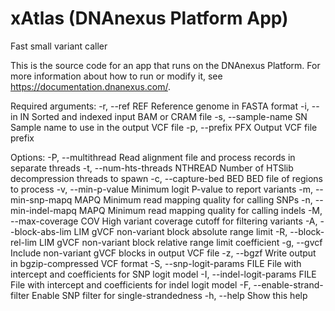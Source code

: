 <!-- dx-header -->
# xAtlas (DNAnexus Platform App)

Fast small variant caller

This is the source code for an app that runs on the DNAnexus Platform.
For more information about how to run or modify it, see
https://documentation.dnanexus.com/.

<!-- /dx-header -->

<!-- Insert a description of your app here -->

Required arguments:
    -r, --ref REF           Reference genome in FASTA format
    -i, --in IN             Sorted and indexed input BAM or CRAM file
    -s, --sample-name SN    Sample name to use in the output VCF file
    -p, --prefix PFX        Output VCF file prefix

Options:
    -P, --multithread               Read alignment file and process records in separate threads
    -t, --num-hts-threads NTHREAD   Number of HTSlib decompression threads to spawn
    -c, --capture-bed BED           BED file of regions to process
    -v, --min-p-value               Minimum logit P-value to report variants
    -m, --min-snp-mapq MAPQ         Minimum read mapping quality for calling SNPs
    -n, --min-indel-mapq MAPQ       Minimum read mapping quality for calling indels
    -M, --max-coverage COV          High variant coverage cutoff for filtering variants
    -A, --block-abs-lim LIM         gVCF non-variant block absolute range limit
    -R, --block-rel-lim LIM         gVCF non-variant block relative range limit coefficient
    -g, --gvcf                      Include non-variant gVCF blocks in output VCF file
    -z, --bgzf                      Write output in bgzip-compressed VCF format
    -S, --snp-logit-params FILE     File with intercept and coefficients for SNP logit model
    -I, --indel-logit-params FILE   File with intercept and coefficients for indel logit model
    -F, --enable-strand-filter      Enable SNP filter for single-strandedness
    -h, --help                      Show this help


<!--
TODO: This app directory was automatically generated by dx-app-wizard;
please edit this Readme.md file to include essential documentation about
your app that would be helpful to users. (Also see the
Readme.developer.md.) Once you're done, you can remove these TODO
comments.

For more info, see https://documentation.dnanexus.com/developer.
-->
